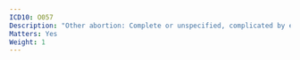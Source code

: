 ```yaml
---
ICD10: O057
Description: "Other abortion: Complete or unspecified, complicated by embolism"
Matters: Yes
Weight: 1
---
```


